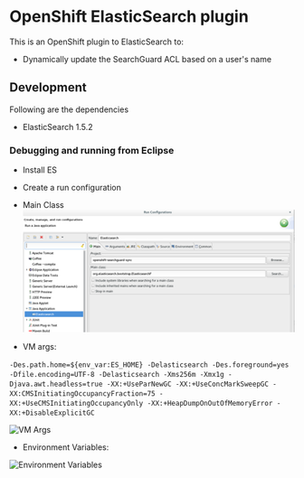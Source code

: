 # OpenShift ElasticSearch plugin
This is an OpenShift plugin to ElasticSearch to:

* Dynamically update the SearchGuard ACL based on a user's name

## Development
Following are the dependencies

* ElasticSearch 1.5.2

### Debugging and running from Eclipse

* Install ES

* Create a run configuration
 * Main Class
 ![Main class](images/eclipse_run_main.png)
 
 * VM args:
 
 ````-Des.path.home=${env_var:ES_HOME} -Delasticsearch -Des.foreground=yes -Dfile.encoding=UTF-8 -Delasticsearch -Xms256m -Xmx1g -Djava.awt.headless=true -XX:+UseParNewGC -XX:+UseConcMarkSweepGC -XX:CMSInitiatingOccupancyFraction=75 -XX:+UseCMSInitiatingOccupancyOnly -XX:+HeapDumpOnOutOfMemoryError -XX:+DisableExplicitGC````

![VM Args](images/eclipse_run_args.png) 

 * Environment Variables:
 
![Environment Variables](images/eclipse_run_env.png)   
